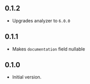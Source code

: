 ## 0.1.2
- Upgrades analyzer to `6.0.0`

## 0.1.1
- Makes `documentation` field nullable

## 0.1.0
- Initial version.

